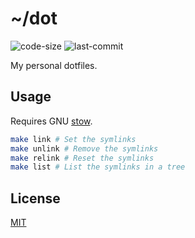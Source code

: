 # ~/dot

![code-size](https://img.shields.io/github/languages/code-size/hwk929/book) ![last-commit](https://img.shields.io/github/last-commit/hwk929/book)

My personal dotfiles.

## Usage

Requires GNU [stow](https://www.gnu.org/software/stow).

```sh
make link # Set the symlinks
make unlink # Remove the symlinks
make relink # Reset the symlinks
make list # List the symlinks in a tree
```

## License

[MIT](LICENSE)

